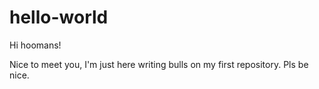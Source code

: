 # hello-world

Hi hoomans!

Nice to meet you, I'm just here writing bulls on my first repository.
Pls be nice. 
